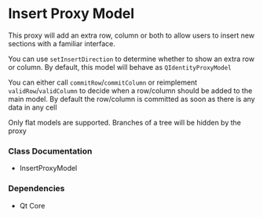 # Insert Proxy Model

This proxy will add an extra row, column or both to allow users to insert new sections with a familiar interface.

You can use `setInsertDirection` to determine whether to show an extra row or column. By default, this model will behave as `QIdentityProxyModel`

You can either call `commitRow`/`commitColumn` or reimplement `validRow`/`validColumn` to decide when a row/column should be added to the main model. 
By default the row/column is committed as soon as there is any data in any cell

Only flat models are supported. Branches of a tree will be hidden by the proxy

### Class Documentation
+ InsertProxyModel

### Dependencies

+ Qt Core